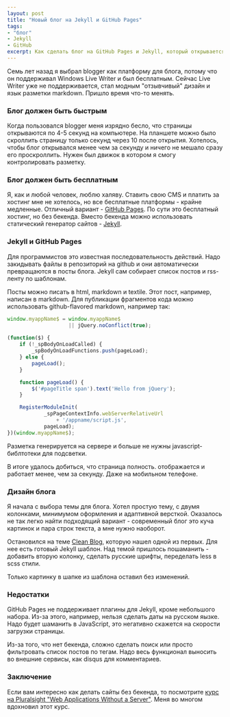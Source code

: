 ```yaml
---
layout: post
title: "Новый блог на Jekyll и GitHub Pages"
tags:
- "блог"
- Jekyll
- GitHub
excerpt: Как сделать блог на GitHub Pages и Jekyll, который открывается менее чем за секунду и не стоит ни копейки.
---
```

Семь лет назад я выбрал blogger как платформу для блога, потому что он поддерживал Windows Live Writer и был бесплатным. Сейчас Live Writer уже не поддерживается, стал модным "отзывчивый" дизайн и язык разметки markdown. Пришло время что-то менять.

### Блог должен быть быстрым 
Когда пользовался blogger меня изрядно бесло, что страницы открываются по 4-5 секунд на компьютере. На планшете можно было скроллить страницу только секунд через 10 после открытия. Хотелось, чтобы блог открывался менее чем за секунду и ничего не мешало сразу его проскроллить. Нужен был движок в котором я смогу контролировать разметку.

### Блог должен быть бесплатным
Я, как и любой человек, люблю халяву. Ставить свою CMS и платить за хостинг мне не хотелось, но все бесплатные платформы - крайне медленные. Отличный вариант - [GitHub Pages](https://pages.github.com/). По сути это бесплатный хостинг, но без бекенда. Вместо бекенда можно использовать статический генератор сайтов - [Jekyll](https://jekyllrb.com/). 

### Jekyll и GitHub Pages
Для программистов это известная последовательность действий. Надо закидывать файлы в репозиторий на github и они автоматически превращаются в посты блога. Jekyll сам собирает список постов и rss-ленту по шаблонам.

Посты можно писать в html, markdown и textile. Этот пост, например, написан в markdown. Для публикации фрагментов кода можно использовать github-flavored markdown, например так:

```javascript
window.myappName$ = window.myappName$ 
                    || jQuery.noConflict(true);
                    
(function($) {
    if (!_spBodyOnLoadCalled) {
        _spBodyOnLoadFunctions.push(pageLoad);
    } else {
        pageLoad();
    }

    function pageLoad() {
        $('#pageTitle span').text('Hello from jQuery');
    }

    RegisterModuleInit(
            _spPageContextInfo.webServerRelativeUrl 
                + '/appname/script.js', 
            pageLoad);
})(window.myappName$);
``` 
Разметка генерируется на сервере и больше не нужны javascript-библтотеки для подсветки.

В итоге удалось добиться, что страница полность. отображается и работает менее, чем за секунду. Даже на мобильном телефоне.


### Дизайн блога
Я начала с выбора темы для блога. Хотел простую тему, с двумя колонками, минимумом оформления и адаптивной версткой. Оказалось не так легко найти подходящий вариант - современный блог это куча картинок и пара строк текста, а мне нужно наоборот. 

Остановился на теме [Clean Blog](http://startbootstrap.com/template-overviews/clean-blog/), которую нашел одной из первых. Для нее есть готовый Jekyll шаблон. Над темой пришлось пошаманить - добавить вторую колонку, сделать русские шрифты, переделать less в scss стили.

Только картинку в шапке из шаблона оставил без изменений.

### Недостатки
GitHub Pages не поддерживает плагины для Jekyll, кроме небольшого набора. Из-за этого, например, нельзя сделать даты на русском яызке. Надо будет шаманить в JavaScript, это негативно скажется на скорости загрузки страницы. 

Из-за того, что нет бекенда, сложно сделать поиск или просто фильтровать список постов по тегам. Надо весь функционал выносить во внешние сервисы, как disqus для комментариев.

### Заключение
Если вам интересно как делать сайты без бекенда, то посмотрите [курс на Pluralsight "Web Applications Without a Server"](https://app.pluralsight.com/library/courses/web-applications-without-server). Меня во многом вдохновил этот курс.


